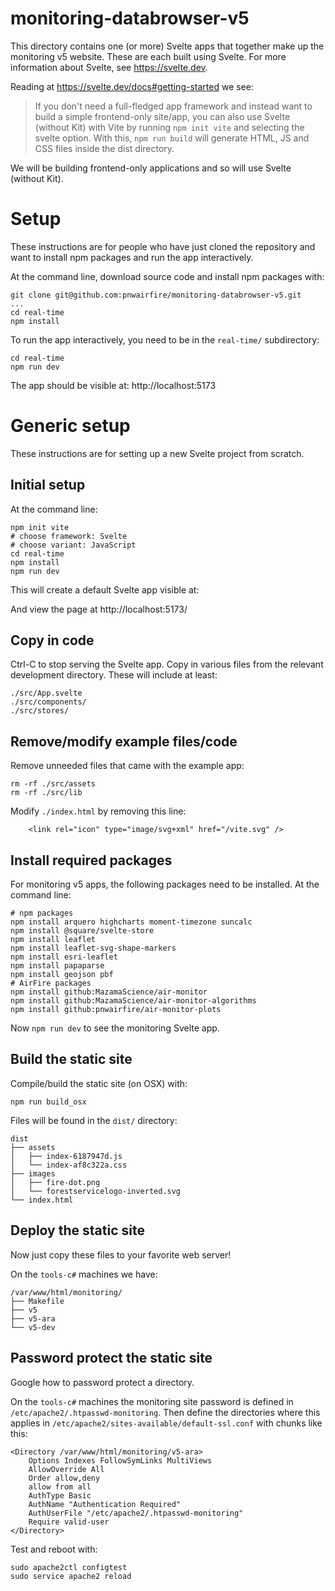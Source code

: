 # monitoring-databrowser-v5

This directory contains one (or more) Svelte apps that together make up the
monitoring v5 website. These are each built using Svelte. For
more information about Svelte, see https://svelte.dev.

Reading at https://svelte.dev/docs#getting-started we see:

> If you don't need a full-fledged app framework and instead want to build a
> simple frontend-only site/app, you can also use Svelte (without Kit) with Vite
> by running `npm init vite` and selecting the svelte option. With this,
> `npm run build` will generate HTML, JS and CSS files inside the dist directory.

We will be building frontend-only applications and so will use Svelte (without Kit).

# Setup

These instructions are for people who have just cloned the repository and want
to install npm packages and run the app interactively.

At the command line, download source code and install npm packages with:

```
git clone git@github.com:pnwairfire/monitoring-databrowser-v5.git
...
cd real-time
npm install
```

To run the app interactively, you need to be in the `real-time/`
subdirectory:

```
cd real-time
npm run dev
```

The app should be visible at: http://localhost:5173

# Generic setup

These instructions are for setting up a new Svelte project from scratch.

## Initial setup

At the command line:

```
npm init vite
# choose framework: Svelte
# choose variant: JavaScript
cd real-time
npm install
npm run dev
```

This will create a default Svelte app visible at:

And view the page at http://localhost:5173/

## Copy in code

Ctrl-C to stop serving the Svelte app. Copy in various files from the relevant development directory. These will include at least:

```
./src/App.svelte
./src/components/
./src/stores/
```

## Remove/modify example files/code

Remove unneeded files that came with the example app:

```
rm -rf ./src/assets
rm -rf ./src/lib
```

Modify `./index.html` by removing this line:

```
    <link rel="icon" type="image/svg+xml" href="/vite.svg" />
```

## Install required packages

For monitoring v5 apps, the following packages need to be installed. At the
command line:

```
# npm packages
npm install arquero highcharts moment-timezone suncalc
npm install @square/svelte-store
npm install leaflet
npm install leaflet-svg-shape-markers
npm install esri-leaflet
npm install papaparse
npm install geojson pbf
# AirFire packages
npm install github:MazamaScience/air-monitor
npm install github:MazamaScience/air-monitor-algorithms
npm install github:pnwairfire/air-monitor-plots
```

Now `npm run dev` to see the monitoring Svelte app.

## Build the static site

Compile/build the static site (on OSX) with:

```
npm run build_osx
```

Files will be found in the `dist/` directory:

```
dist
├── assets
│   ├── index-6187947d.js
│   └── index-af8c322a.css
├── images
│   ├── fire-dot.png
│   └── forestservicelogo-inverted.svg
└── index.html
```

## Deploy the static site

Now just copy these files to your favorite web server!

On the `tools-c#` machines we have:

```
/var/www/html/monitoring/
├── Makefile
├── v5
├── v5-ara
└── v5-dev
```

## Password protect the static site

Google how to password protect a directory.

On the `tools-c#` machines the monitoring site
password is defined in `/etc/apache2/.htpasswd-monitoring`. Then define the
directories where this applies in `/etc/apache2/sites-available/default-ssl.conf`
with chunks like this:

```
<Directory /var/www/html/monitoring/v5-ara>
    Options Indexes FollowSymLinks MultiViews
    AllowOverride All
    Order allow,deny
    allow from all
    AuthType Basic
    AuthName "Authentication Required"
    AuthUserFile "/etc/apache2/.htpasswd-monitoring"
    Require valid-user
</Directory>
```

Test and reboot with:

```
sudo apache2ctl configtest
sudo service apache2 reload
```

